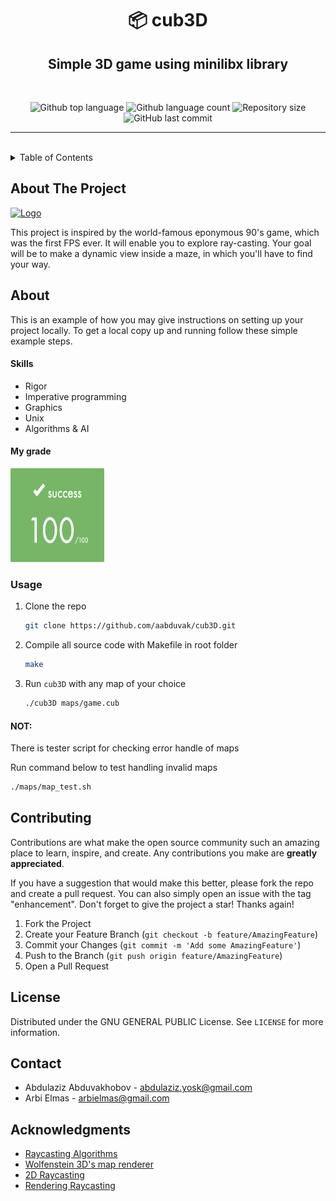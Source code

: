 <h1 align="center"> 📦 cub3D  </h1>

<h2 align="center">Simple 3D game using minilibx library</h2>
<br>
<p align="center">

  <img alt="Github top language" src="https://img.shields.io/github/languages/top/aabduvak/cub3D?color=3de069">

  <img alt="Github language count" src="https://img.shields.io/github/languages/count/aabduvak/cub3D?color=3de069">

  <img alt="Repository size" src="https://img.shields.io/github/repo-size/aabduvak/cub3D?color=3de069">
  	
  <img alt="GitHub last commit" src="https://img.shields.io/github/last-commit/aabduvak/cub3D?color=3de069" />

</p>

<hr>

<!-- PROJECT LOGO -->
<br />

<!-- TABLE OF CONTENTS -->
<details>
  <summary>Table of Contents</summary>
  <ol>
    <li><a href="#about">about</a></li>
    <li><a href="#usage">Usage</a></li>
    <li><a href="#contributing">Contributing</a></li>
    <li><a href="#license">License</a></li>
    <li><a href="#contact">Contact</a></li>
    <li><a href="#acknowledgments">Acknowledgments</a></li>
  </ol>
</details>



<!-- ABOUT THE PROJECT -->
## About The Project

<a href="https://github.com/aabduvak/cub3D">
    <img src="./images/example.png" alt="Logo">
</a>

This project is inspired by the world-famous eponymous 90's game, which was the first FPS ever. It will enable you to explore ray-casting. Your goal will be to make a dynamic view inside a maze, in which you'll have to find your way. 

<!-- GETTING STARTED -->
## About

This is an example of how you may give instructions on setting up your project locally.
To get a local copy up and running follow these simple example steps.

#### Skills
- Rigor
- Imperative programming
- Graphics
- Unix
- Algorithms & AI

#### My grade
<img src="./images/grade.png" width="150" height="150"/>

### Usage

1. Clone the repo
   ```sh
   git clone https://github.com/aabduvak/cub3D.git
   ```
2. Compile all source code with Makefile in root folder
   ```sh
   make
   ```
3. Run `cub3D` with any map of your choice
   ```sh
   ./cub3D maps/game.cub
   ```

#### NOT:
There is tester script for checking error handle of maps

Run command below to test handling invalid maps
   ```sh
   ./maps/map_test.sh
   ```

<!-- CONTRIBUTING -->
## Contributing

Contributions are what make the open source community such an amazing place to learn, inspire, and create. Any contributions you make are **greatly appreciated**.

If you have a suggestion that would make this better, please fork the repo and create a pull request. You can also simply open an issue with the tag "enhancement".
Don't forget to give the project a star! Thanks again!

1. Fork the Project
2. Create your Feature Branch (`git checkout -b feature/AmazingFeature`)
3. Commit your Changes (`git commit -m 'Add some AmazingFeature'`)
4. Push to the Branch (`git push origin feature/AmazingFeature`)
5. Open a Pull Request

<!-- LICENSE -->
## License

Distributed under the GNU GENERAL PUBLIC License. See `LICENSE` for more information.

<!-- CONTACT -->
## Contact

- Abdulaziz Abduvakhobov - abdulaziz.yosk@gmail.com
- Arbi Elmas - arbielmas@gmail.com

<!-- ACKNOWLEDGMENTS -->
## Acknowledgments

* [Raycasting Algorithms](https://youtu.be/ebzlMOw79Yw)
* [Wolfenstein 3D's map renderer](https://youtu.be/eOCQfxRQ2pY)
* [2D Raycasting](https://youtu.be/TOEi6T2mtHo)
* [Rendering Raycasting](https://youtu.be/vYgIKn7iDH8)
